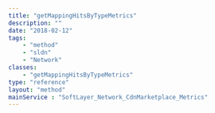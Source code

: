 ```yaml
---
title: "getMappingHitsByTypeMetrics"
description: ""
date: "2018-02-12"
tags:
    - "method"
    - "sldn"
    - "Network"
classes:
    - "getMappingHitsByTypeMetrics"
type: "reference"
layout: "method"
mainService : "SoftLayer_Network_CdnMarketplace_Metrics"
---
```

